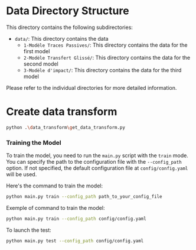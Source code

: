 # Data Directory Structure

This directory contains the following subdirectories:


- `data/`: This directory contains the data
    - `1-Modèle Traces Passives/`: This directory contains the data for the first model
    - `2-Modèle Transfert Glissé/`: This directory contains the data for the second model
    - `3-Modèle d'impact/`: This directory contains the data for the third model
       

Please refer to the individual directories for more detailed information.

# Create data transform
```bash
python .\data_transform\get_data_transform.py
```

### Training the Model

To train the model, you need to run the `main.py` script with the `train` mode. You can specify the path to the configuration file with the `--config_path` option. If not specified, the default configuration file at `config/config.yaml` will be used.

Here's the command to train the model:

```bash
python main.py train --config_path path_to_your_config_file
```

Exemple of command to train the model:

```bash
python main.py train --config_path config/config.yaml
```

To launch the test:
    
```bash
python main.py test --config_path config/config.yaml
```
